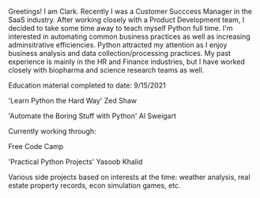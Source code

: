Greetings! I am Clark. Recently I was a Customer Succcess Manager in the SaaS industry. 
  After working closely with a Product Development team, I decided to take some time away to teach myself Python full time. 
  I'm interested in automating common business practices as well as increasing adminsitrative efficiencies. 
  Python attracted my attention as I enjoy business analysis and data collection/processing practices. 
  My past experience is mainly in the HR and Finance industries, but I have worked closely with biopharma and science research teams as well. 

Education material completed to date: 9/15/2021

  'Learn Python the Hard Way' Zed Shaw

  'Automate the Boring Stuff with Python' Al Sweigart
  
Currently working through:
  
  Free Code Camp
  
  'Practical Python Projects' Yasoob Khalid
  
  Various side projects based on interests at the time: weather analysis, real estate property records, econ simulation games, etc.



